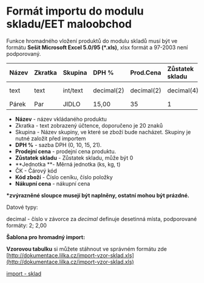 # Formát importu do modulu skladu/EET maloobchod

Funkce hromadného vložení produktů do modulu skladů musí být ve formátu **Sešit Microsoft Excel 5.0/95 \(\*.xls\)**, xlsx formát a 97-2003 není podporovaný.

| Název | Zkratka | Skupina | DPH % | Prod.Cena | Zůstatek skladu | Jednotka | ČK | Kód zboží | Nákupní cena |
| :--- | :--- | :--- | :--- | :--- | :--- | :--- | :--- | :--- | :--- |
| text | text | int/text | decimal\(2\) | decimal\(2\) | decimal\(4\) | text | text | text | decimal \(2\) |
| Párek | Par | JIDLO | 15,00 | 35 | 1 | Ks | 0123 | 100021 | 10 |

* **Název** - název vkládaného produktu
* Zkratka - text zobrazený účtence, doporučeno je 20 znaků
* Skupina - Název skupiny, ve které se zboží bude nacházet. Skupiny je nutné založit před importem
* **DPH %** - sazba DPH \(0, 10, 15, 21\).
* **Prodejní cena** - prodejní cena produktu.
* **Zůstatek skladu** - Zůstatek skladu, může být 0
* **Jednotka **- Měrná jednotka \(ks, kg, t\)
* ČK - Čárový kód
* **Kód zboží** - Číslo ceníku, číslo položky
* **Nákupní cena** - nákupní cena

**\*zvýrazněné sloupce musejí být naplněny, ostatní mohou být prázdné.**

Datové typy:

decimal - číslo v závorce za _decimal_ definuje desetinná místa, podporované formáty: 2; 2,00

**Šablona pro hromadný import:**

**Vzorovou tabulku** si můžete stáhnout ve správném formátu zde [http://dokumentace.lilka.cz/import-vzor-sklad.xls](http://dokumentace.lilka.cz/import-vzor-sklad.xls)



[import - sklad](https://lilka.cz/wp-content/uploads/2018/01/import-vzor-sklad.xls)

